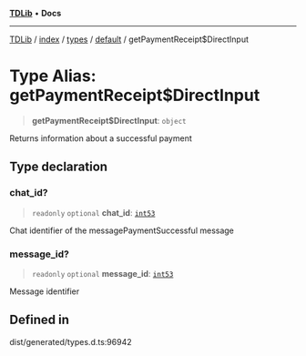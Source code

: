 [**TDLib**](../../../../../../README.md) • **Docs**

***

[TDLib](../../../../../../modules.md) / [index](../../../../../README.md) / [types](../../../README.md) / [default](../README.md) / getPaymentReceipt$DirectInput

# Type Alias: getPaymentReceipt$DirectInput

> **getPaymentReceipt$DirectInput**: `object`

Returns information about a successful payment

## Type declaration

### chat\_id?

> `readonly` `optional` **chat\_id**: [`int53`](int53-1.md)

Chat identifier of the messagePaymentSuccessful message

### message\_id?

> `readonly` `optional` **message\_id**: [`int53`](int53-1.md)

Message identifier

## Defined in

dist/generated/types.d.ts:96942
